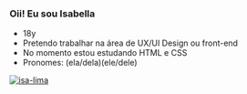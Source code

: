 ### Oii! Eu sou Isabella

- 18y
- Pretendo trabalhar na área de UX/UI Design ou front-end
- No momento estou estudando HTML e CSS
- Pronomes: (ela/dela)(ele/dele)

[![isa-lima](https://github-readme-stats.vercel.app/api/top-langs/?username=isa-lima&hide=html&layout=compact&theme=tokyonight)](https://github.com/anuraghazra/github-readme-stats)
